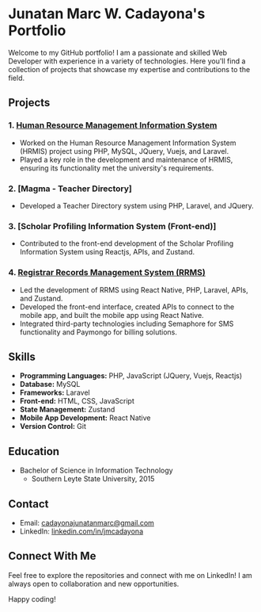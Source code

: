 # Junatan Marc W. Cadayona's Portfolio

Welcome to my GitHub portfolio! I am a passionate and skilled Web Developer with experience in a variety of technologies. Here you'll find a collection of projects that showcase my expertise and contributions to the field.

## Projects

### 1. [Human Resource Management Information System](https://hrmis.southernleytestateu.edu.ph/signin)

-   Worked on the Human Resource Management Information System (HRMIS) project using PHP, MySQL, JQuery, Vuejs, and Laravel.
-   Played a key role in the development and maintenance of HRMIS, ensuring its functionality met the university's requirements.

### 2. [Magma - Teacher Directory]

-   Developed a Teacher Directory system using PHP, Laravel, and JQuery.

### 3. [Scholar Profiling Information System (Front-end)]

-   Contributed to the front-end development of the Scholar Profiling Information System using Reactjs, APIs, and Zustand.

### 4. [Registrar Records Management System (RRMS)](https://recordsandepayment.com/)

-   Led the development of RRMS using React Native, PHP, Laravel, APIs, and Zustand.
-   Developed the front-end interface, created APIs to connect to the mobile app, and built the mobile app using React Native.
-   Integrated third-party technologies including Semaphore for SMS functionality and Paymongo for billing solutions.

## Skills

-   **Programming Languages:** PHP, JavaScript (JQuery, Vuejs, Reactjs)
-   **Database:** MySQL
-   **Frameworks:** Laravel
-   **Front-end:** HTML, CSS, JavaScript
-   **State Management:** Zustand
-   **Mobile App Development:** React Native
-   **Version Control:** Git

## Education

-   Bachelor of Science in Information Technology
    -   Southern Leyte State University, 2015

## Contact

-   Email: [cadayonajunatanmarc@gmail.com](mailto:cadayonajunatanmarc@gmail.com)
-   LinkedIn: [linkedin.com/in/jmcadayona](https://www.linkedin.com/in/jmcadayona)

## Connect With Me

Feel free to explore the repositories and connect with me on LinkedIn! I am always open to collaboration and new opportunities.

Happy coding!
